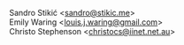 Sandro Stikić <[sandro@stikic.me](mailto:sandro@stikic.me)><br/>
Emily Waring <[louis.j.waring@gmail.com](mailto:louis.j.waring@gmail.com)><br/>
Christo Stephenson <[christocs@iinet.net.au](mailto:christocs@iinet.net.au)><br/>
